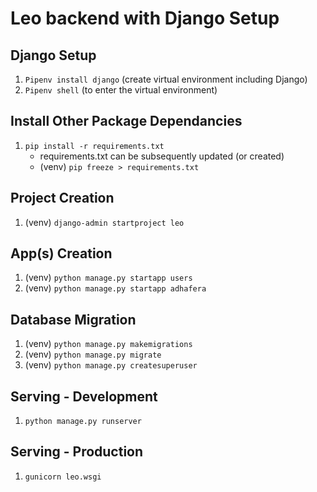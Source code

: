 # Leo backend with Django Setup

## Django Setup

1. `Pipenv install django` (create virtual environment including Django)
2. `Pipenv shell` (to enter the virtual environment)

## Install Other Package Dependancies
1. `pip install -r requirements.txt`
    - requirements.txt can be subsequently updated (or created)
    - (venv) `pip freeze > requirements.txt`

## Project Creation
1. (venv) `django-admin startproject leo`

## App(s) Creation
1. (venv) `python manage.py startapp users`
2. (venv) `python manage.py startapp adhafera`

## Database Migration
1. (venv) `python manage.py makemigrations`
2. (venv) `python manage.py migrate`
3. (venv) `python manage.py createsuperuser`

## Serving - Development
1. `python manage.py runserver`

## Serving - Production
1. `gunicorn leo.wsgi`
